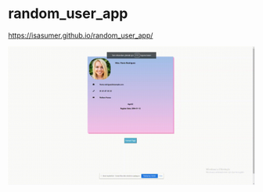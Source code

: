 # random_user_app
https://isasumer.github.io/random_user_app/

![alt-text](https://github.com/isasumer/random_user_app/blob/main/src/screen-capture.gif)
